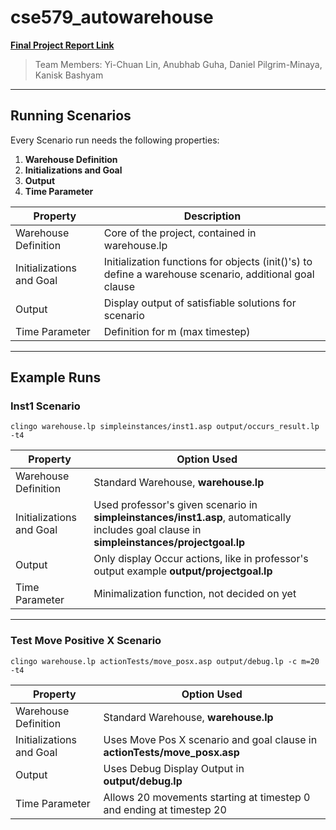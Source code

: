 # cse579_autowarehouse
__[Final Project Report Link](https://drive.google.com/file/d/1ePJYVsW2RGq6_JAHh-t9gOMyVIYSZ0KO/view?usp=sharing)__
> Team Members: Yi-Chuan Lin, Anubhab Guha, Daniel Pilgrim-Minaya, Kanisk Bashyam
 
----
## Running Scenarios

Every Scenario run needs the following properties:

1. __Warehouse Definition__
2. __Initializations and Goal__
3. __Output__
4. __Time Parameter__

| Property | Description |
| ------ | ----------- |
| Warehouse Definition   | Core of the project, contained in warehouse.lp |
| Initializations and Goal | Initialization functions for objects (init()'s) to define a warehouse scenario, additional goal clause
| Output    | Display output of satisfiable solutions for scenario |
| Time Parameter    | Definition for m (max timestep) |
---

Example Runs
---
### Inst1 Scenario
```
clingo warehouse.lp simpleinstances/inst1.asp output/occurs_result.lp -t4
```
| Property | Option Used |
| ------| -----------|
| Warehouse Definition   | Standard Warehouse, __warehouse.lp__ |
| Initializations and Goal | Used professor's given scenario in __simpleinstances/inst1.asp__, automatically includes goal clause in __simpleinstances/projectgoal.lp__  |
| Output    | Only display Occur actions, like in professor's output example __output/projectgoal.lp__  |
| Time Parameter    | Minimalization function, not decided on yet |


---
### Test Move Positive X Scenario
```
clingo warehouse.lp actionTests/move_posx.asp output/debug.lp -c m=20 -t4
```
| Property | Option Used |
| ------| -----------|
| Warehouse Definition   | Standard Warehouse, __warehouse.lp__ |
| Initializations and Goal | Uses Move Pos X scenario and goal clause in __actionTests/move_posx.asp__  |
| Output    | Uses Debug Display Output in __output/debug.lp__  |
| Time Parameter    | Allows 20 movements starting at timestep 0 and ending at timestep 20 |


